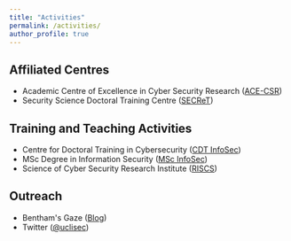 ```yaml
---
title: "Activities"
permalink: /activities/
author_profile: true
---
```


Affiliated Centres
---

- Academic Centre of Excellence in Cyber Security Research ([ACE-CSR](https://www.ucl.ac.uk/cybersecurity-centre-of-excellence/))
- Security Science Doctoral Training Centre ([SECReT](http://www.ucl.ac.uk/secret/homepage))

Training and Teaching Activities
---

- Centre for Doctoral Training in Cybersecurity ([CDT InfoSec](https://www.ucl.ac.uk/cybersecurity-cdt/))
- MSc Degree in Information Security ([MSc InfoSec](https://www.ucl.ac.uk/computer-science/study/postgraduate-taught/information-security-msc))
- Science of Cyber Security Research Institute ([RISCS](https://www.riscs.org.uk/))

Outreach
---

- Bentham's Gaze ([Blog](https://benthamsgaze.org/))
- Twitter ([@uclisec](https://twitter.com/uclisec))

